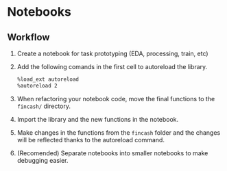 # Notebooks

## Workflow

1. Create a notebook for task prototyping (EDA, processing, train, etc)
2. Add the following comands in the first cell to autoreload the library.

    ```bash
    %load_ext autoreload
    %autoreload 2
    ```

3. When refactoring your notebook code, move the final functions to the `fincash/` directory.
4. Import the library and the new functions in the notebook.
5. Make changes in the functions from the `fincash` folder and the changes will be reflected thanks to the autoreload command.
6. (Recomended) Separate notebooks into smaller notebooks to make debugging easier.
